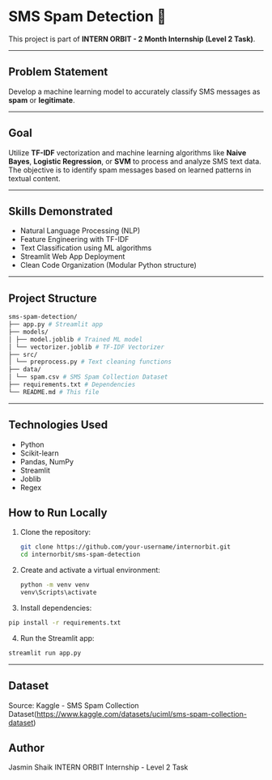 # SMS Spam Detection 🚫

This project is part of **INTERN ORBIT - 2 Month Internship (Level 2 Task)**.

---

##  Problem Statement

Develop a machine learning model to accurately classify SMS messages as **spam** or **legitimate**.

---

##  Goal

Utilize **TF-IDF** vectorization and machine learning algorithms like **Naive Bayes**, **Logistic Regression**, or **SVM** to process and analyze SMS text data. The objective is to identify spam messages based on learned patterns in textual content.

---

##  Skills Demonstrated

- Natural Language Processing (NLP)
- Feature Engineering with TF-IDF
- Text Classification using ML algorithms
- Streamlit Web App Deployment
- Clean Code Organization (Modular Python structure)

---

##  Project Structure

``` bash
sms-spam-detection/
├── app.py # Streamlit app
├── models/
│ ├── model.joblib # Trained ML model
│ └── vectorizer.joblib # TF-IDF Vectorizer
├── src/
│ └── preprocess.py # Text cleaning functions
├── data/
│ └── spam.csv # SMS Spam Collection Dataset
├── requirements.txt # Dependencies
└── README.md # This file
```

---


##  Technologies Used

- Python
- Scikit-learn
- Pandas, NumPy
- Streamlit
- Joblib
- Regex

##  How to Run Locally

1. Clone the repository:
   ```bash
   git clone https://github.com/your-username/internorbit.git
   cd internorbit/sms-spam-detection
   ```

2. Create and activate a virtual environment:
   ``` bash
   python -m venv venv
   venv\Scripts\activate
   ```

3. Install dependencies:
  ```bash
  pip install -r requirements.txt
  ```

4. Run the Streamlit app:
  ```bash
  streamlit run app.py
  ```

---

## Dataset
Source: Kaggle - SMS Spam Collection Dataset(https://www.kaggle.com/datasets/uciml/sms-spam-collection-dataset)

## Author
Jasmin Shaik
INTERN ORBIT Internship - Level 2 Task

